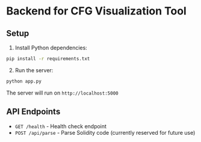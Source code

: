 # Backend for CFG Visualization Tool

## Setup

1. Install Python dependencies:
```bash
pip install -r requirements.txt
```

2. Run the server:
```bash
python app.py
```

The server will run on `http://localhost:5000`

## API Endpoints

- `GET /health` - Health check endpoint
- `POST /api/parse` - Parse Solidity code (currently reserved for future use)
